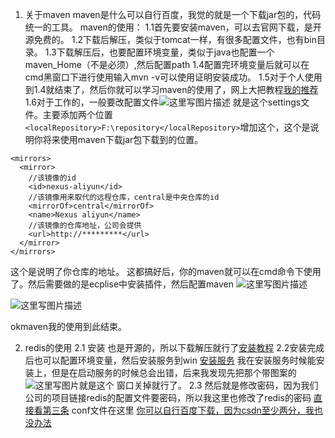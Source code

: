 ﻿ 1. 关于maven maven是什么可以自行百度，我觉的就是一个下载jar包的，代码统一的工具。
maven的使用：
1.1首先要安装maven，可以去官网下载，是开源免费的。
1.2下载后解压，类似于tomcat一样，有很多配置文件，也有bin目录。
1.3下载解压后，也要配置环境变量，类似于java也配置一个maven_Home（不是必须）,然后配置path
1.4配置完环境变量后就可以在cmd黑窗口下进行使用输入mvn -v可以使用证明安装成功。
1.5对于个人使用到1.4就结束了，然后你就可以学习maven的使用了，网上大把教程[我的推荐](http://www.cnblogs.com/xdp-gacl/tag/Maven%E5%AD%A6%E4%B9%A0%E6%80%BB%E7%BB%93/)
 1.6对于工作的，一般要改配置文件![这里写图片描述](https://img-blog.csdn.net/20180421105447765?watermark/2/text/aHR0cHM6Ly9ibG9nLmNzZG4ubmV0L3FxXzI4ODg4ODM3/font/5a6L5L2T/fontsize/400/fill/I0JBQkFCMA==/dissolve/70)
就是这个settings文件。主要添加两个位置
`<localRepository>F:\repository</localRepository>`增加这个，这个是说明你将来使用maven下载jar包下载到的位置。

```
<mirrors>
  <mirror>
    //该镜像的id
    <id>nexus-aliyun</id>
    //该镜像用来取代的远程仓库，central是中央仓库的id
    <mirrorOf>central</mirrorOf>
    <name>Nexus aliyun</name>
    //该镜像的仓库地址，公司会提供
    <url>http://*********</url>
  </mirror>
</mirrors>
```
这个是说明了你仓库的地址。
这都搞好后，你的maven就可以在cmd命令下使用了。然后需要做的是ecplise中安装插件，然后配置maven
![这里写图片描述](https://img-blog.csdn.net/20180421105949181?watermark/2/text/aHR0cHM6Ly9ibG9nLmNzZG4ubmV0L3FxXzI4ODg4ODM3/font/5a6L5L2T/fontsize/400/fill/I0JBQkFCMA==/dissolve/70)

![这里写图片描述](https://img-blog.csdn.net/20180421110047659?watermark/2/text/aHR0cHM6Ly9ibG9nLmNzZG4ubmV0L3FxXzI4ODg4ODM3/font/5a6L5L2T/fontsize/400/fill/I0JBQkFCMA==/dissolve/70)

okmaven我的使用到此结束。

 2. redis的使用
 2.1 安装 也是开源的，所以下载解压就行了[安装教程](http://www.runoob.com/redis/redis-install.html)
 2.2安装完成后也可以配置环境变量，然后安装服务到win
 [安装服务](https://www.cnblogs.com/M-LittleBird/p/5902850.html)
 我在安装服务时候能安装上，但是在启动服务的时候总会出错，后来我发现先把那个带图案的![这里写图片就是这个](https://img-blog.csdn.net/20180421110740923?watermark/2/text/aHR0cHM6Ly9ibG9nLmNzZG4ubmV0L3FxXzI4ODg4ODM3/font/5a6L5L2T/fontsize/400/fill/I0JBQkFCMA==/dissolve/70)
 窗口关掉就行了。
2.3 然后就是修改密码，因为我们公司的项目链接redis的配置文件要密码，所以我这里也修改了redis的密码
[直接看第三条](https://www.cnblogs.com/springlight/p/6288902.html)
conf文件在这里
[你可以自行百度下载，因为csdn至少两分，我也没办法](https://download.csdn.net/download/qq_28888837/10364370)
